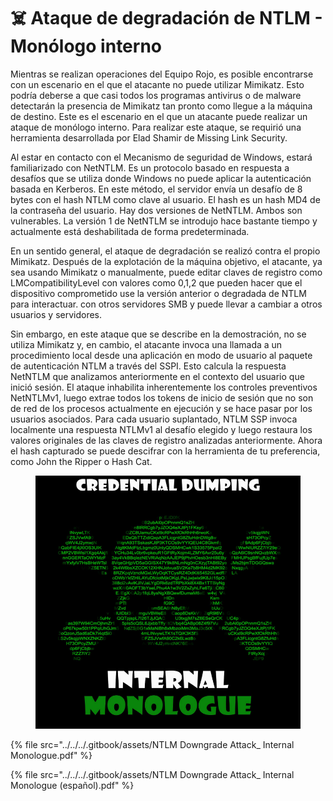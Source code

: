 # ☠️ Ataque de degradación de NTLM - Monólogo interno

Mientras se realizan operaciones del Equipo Rojo, es posible encontrarse con un escenario en el que el atacante no puede utilizar Mimikatz. Esto podría deberse a que casi todos los programas antivirus o de malware detectarán la presencia de Mimikatz tan pronto como llegue a la máquina de destino. Este es el escenario en el que un atacante puede realizar un ataque de monólogo interno. Para realizar este ataque, se requirió una herramienta desarrollada por Elad Shamir de Missing Link Security.

Al estar en contacto con el Mecanismo de seguridad de Windows, estará familiarizado con NetNTLM. Es un protocolo basado en respuesta a desafíos que se utiliza donde Windows no puede aplicar la autenticación basada en Kerberos. En este método, el servidor envía un desafío de 8 bytes con el hash NTLM como clave al usuario. El hash es un hash MD4 de la contraseña del usuario. Hay dos versiones de NetNTLM. Ambos son vulnerables. La versión 1 de NetNTLM se introdujo hace bastante tiempo y actualmente está deshabilitada de forma predeterminada.

En un sentido general, el ataque de degradación se realizó contra el propio Mimikatz. Después de la explotación de la máquina objetivo, el atacante, ya sea usando Mimikatz o manualmente, puede editar claves de registro como LMCompatibilityLevel con valores como 0,1,2 que pueden hacer que el dispositivo comprometido use la versión anterior o degradada de NTLM para interactuar. con otros servidores SMB y puede llevar a cambiar a otros usuarios y servidores.

Sin embargo, en este ataque que se describe en la demostración, no se utiliza Mimikatz y, en cambio, el atacante invoca una llamada a un procedimiento local desde una aplicación en modo de usuario al paquete de autenticación NTLM a través del SSPI. Esto calcula la respuesta NetNTLM que analizamos anteriormente en el contexto del usuario que inició sesión. El ataque inhabilita inherentemente los controles preventivos NetNTLMv1, luego extrae todos los tokens de inicio de sesión que no son de red de los procesos actualmente en ejecución y se hace pasar por los usuarios asociados. Para cada usuario suplantado, NTLM SSP invoca localmente una respuesta NTLMv1 al desafío elegido y luego restaura los valores originales de las claves de registro analizadas anteriormente. Ahora el hash capturado se puede descifrar con la herramienta de tu preferencia, como John the Ripper o Hash Cat.

<figure><img src="../../../.gitbook/assets/NTLM-Downgrade-Attack_-Internal-Monologue-pdf.png" alt=""><figcaption></figcaption></figure>



{% file src="../../../.gitbook/assets/NTLM Downgrade Attack_ Internal Monologue.pdf" %}



{% file src="../../../.gitbook/assets/NTLM Downgrade Attack_ Internal Monologue (español).pdf" %}
